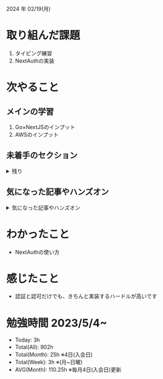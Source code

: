 
2024 年 02/19(月)

# 取り組んだ課題
1. タイピング練習
2. NextAuthの実装
 
# 次やること

## メインの学習

1. Go×NextJSのインプット
2. AWSのインプット

## 未着手のセクション

<details>

<summary>残り</summary>

### インフラ側
* 継続的インテグレーション
* デプロイ
* Terraform

</details>

## 気になった記事やハンズオン

<details>

<summary>気になった記事やハンズオン</summary>

### Go
1. [古典学派的テストとGoで考える持続可能なアーキテクチャ入門](https://zenn.dev/jy8752/books/73769005e6afa9/viewer/chapter1)
2. [クリーンアーキテクチャ](https://nuits.jp/entry/easiest-clean-architecture-2019-09)
3. [Goにおけるメモリ管理の可視化](https://zenn.dev/kazu1029/articles/38ab3d99ef0de3)

### TS
1. [TypeChallenge](https://github.com/type-challenges/type-challenges/tree/main/questions/00004-easy-pick)

### 低レイヤ

1. [Putting the “You” in CPU](https://cpu.land/)

</details>

# わかったこと

* NextAuthの使い方

# 感じたこと

* 認証と認可だけでも、きちんと実装するハードルが高いです

# 勉強時間 2023/5/4~

* Today: 3h
* Total(All): 902h　
* Total(Month): 25h ※4日(入会日)
* Total(Week): 3h ※(月~日曜)
* AVG(Month): 110.25h ※毎月4日(入会日)更新
